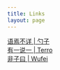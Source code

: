 ```yaml
---
title: Links
layout: page
---
```

  
    
[语焉不详 | 勺子](http://scoopguo.com)  
[有一说一 | Terro](http://dangfan.me)  
[非子曰 | Wufei](http://wufei.me/)